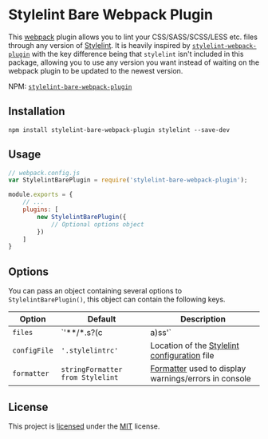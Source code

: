 # Stylelint Bare Webpack Plugin
This [webpack](https://webpack.github.io/) plugin allows you to lint your CSS/SASS/SCSS/LESS etc. files through any version of [Stylelint](http://stylelint.io/). It is heavily inspired by [`stylelint-webpack-plugin`](https://www.npmjs.com/package/stylelint-webpack-plugin) with the key difference being that `stylelint` isn't included in this package, allowing you to use any version you want instead of waiting on the webpack plugin to be updated to the newest version.

NPM: [`stylelint-bare-webpack-plugin`](https://npmjs.com/package/stylelint-bare-webpack-plugin)

## Installation
```shell
npm install stylelint-bare-webpack-plugin stylelint --save-dev
```

## Usage
```js
// webpack.config.js
var StylelintBarePlugin = require('stylelint-bare-webpack-plugin');

module.exports = {
    // ...
    plugins: [
        new StylelintBarePlugin({
            // Optional options object
        })
    ]
}
```

## Options
You can pass an object containing several options to `StylelintBarePlugin()`, this object can contain the following keys.

| Option       | Default                          | Description                                                                                             |
| ------------ | -------------------------------- | ------------------------------------------------------------------------------------------------------- |
| `files`      | `'**/*.s?(c|a)ss'`               | [`glob`](http://npmjs.com/package/glob) used for finding the files that will be linted                  |
| `configFile` | `'.stylelintrc'`                 | Location of the [Stylelint configuration](http://stylelint.io/user-guide/configuration/) file           |
| `formatter`  | `stringFormatter from Stylelint` | [Formatter](http://stylelint.io/developer-guide/formatters/) used to display warnings/errors in console |

## License
This project is [licensed](LICENSE.md) under the [MIT](https://opensource.org/licenses/MIT) license.

